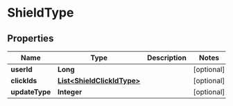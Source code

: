 

# ShieldType


## Properties

Name | Type | Description | Notes
------------ | ------------- | ------------- | -------------
**userId** | **Long** |  |  [optional]
**clickIds** | [**List&lt;ShieldClickIdType&gt;**](ShieldClickIdType.md) |  |  [optional]
**updateType** | **Integer** |  |  [optional]



